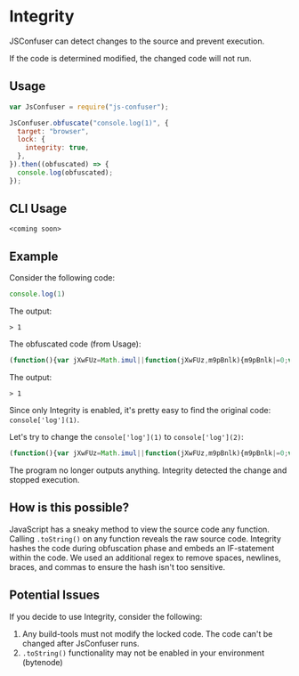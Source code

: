 # Integrity

JSConfuser can detect changes to the source and prevent execution.

If the code is determined modified, the changed code will not run.

## Usage

```js
var JsConfuser = require("js-confuser");

JsConfuser.obfuscate("console.log(1)", {
  target: "browser",
  lock: {
    integrity: true,
  },
}).then((obfuscated) => {
  console.log(obfuscated);
});
```

## CLI Usage

```shell
<coming soon>
```

## Example

Consider the following code:

```js
console.log(1)
```

The output:

```
> 1
```

The obfuscated code (from Usage):

```js
(function(){var jXwFUz=Math.imul||function(jXwFUz,m9pBnlk){m9pBnlk|=0;var n1mfO$O=(jXwFUz&4194303)*m9pBnlk;if(jXwFUz&4290772992)n1mfO$O+=(jXwFUz&4290772992)*m9pBnlk|0;return n1mfO$O|0};function m9pBnlk(n1mfO$O,humOEA){var DGCgjl=3735928559^humOEA;var S$63Fy1=1103547991^humOEA;for(var Lop2FFS=0,GC2VbAQ;Lop2FFS<n1mfO$O.length;Lop2FFS++){GC2VbAQ=n1mfO$O.charCodeAt(Lop2FFS);DGCgjl=jXwFUz(DGCgjl^GC2VbAQ,2654435761);S$63Fy1=jXwFUz(S$63Fy1^GC2VbAQ,1597334677)}DGCgjl=jXwFUz(DGCgjl^DGCgjl>>>16,2246822507)^jXwFUz(S$63Fy1^S$63Fy1>>>13,3266489909);S$63Fy1=jXwFUz(S$63Fy1^S$63Fy1>>>16,2246822507)^jXwFUz(DGCgjl^DGCgjl>>>13,3266489909);return 4294967296*(2097151&S$63Fy1)+(DGCgjl>>>0)}function n1mfO$O(jXwFUz){return jXwFUz.toString().replace(/ |\n|;|,|\{|\}|\(|\)/g,'')}function y3EzuX9(){console['log'](1)}var yzLesc=m9pBnlk(n1mfO$O(y3EzuX9),957);if(yzLesc==0x7a77799eaf937){return y3EzuX9.apply(this,arguments)}}())
```

The output:
```
> 1
```

Since only Integrity is enabled, it's pretty easy to find the original code: `console['log'](1)`.

Let's try to change the `console['log'](1)` to `console['log'](2)`:

```js
(function(){var jXwFUz=Math.imul||function(jXwFUz,m9pBnlk){m9pBnlk|=0;var n1mfO$O=(jXwFUz&4194303)*m9pBnlk;if(jXwFUz&4290772992)n1mfO$O+=(jXwFUz&4290772992)*m9pBnlk|0;return n1mfO$O|0};function m9pBnlk(n1mfO$O,humOEA){var DGCgjl=3735928559^humOEA;var S$63Fy1=1103547991^humOEA;for(var Lop2FFS=0,GC2VbAQ;Lop2FFS<n1mfO$O.length;Lop2FFS++){GC2VbAQ=n1mfO$O.charCodeAt(Lop2FFS);DGCgjl=jXwFUz(DGCgjl^GC2VbAQ,2654435761);S$63Fy1=jXwFUz(S$63Fy1^GC2VbAQ,1597334677)}DGCgjl=jXwFUz(DGCgjl^DGCgjl>>>16,2246822507)^jXwFUz(S$63Fy1^S$63Fy1>>>13,3266489909);S$63Fy1=jXwFUz(S$63Fy1^S$63Fy1>>>16,2246822507)^jXwFUz(DGCgjl^DGCgjl>>>13,3266489909);return 4294967296*(2097151&S$63Fy1)+(DGCgjl>>>0)}function n1mfO$O(jXwFUz){return jXwFUz.toString().replace(/ |\n|;|,|\{|\}|\(|\)/g,'')}function y3EzuX9(){console['log'](2)}var yzLesc=m9pBnlk(n1mfO$O(y3EzuX9),957);if(yzLesc==0x7a77799eaf937){return y3EzuX9.apply(this,arguments)}}())
```

The program no longer outputs anything. Integrity detected the change and stopped execution.

## How is this possible?

JavaScript has a sneaky method to view the source code any function. Calling `.toString()` on any function reveals the raw source code.
Integrity hashes the code during obfuscation phase and embeds an IF-statement within the code. We used an additional regex to remove spaces, newlines, braces,
and commas to ensure the hash isn't too sensitive.

## Potential Issues

If you decide to use Integrity, consider the following:

1. Any build-tools must not modify the locked code. The code can't be changed after JsConfuser runs.
2. `.toString()` functionality may not be enabled in your environment (bytenode)

